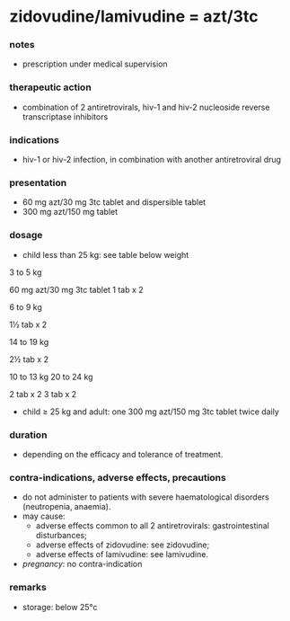# zidovudine/lamivudine = azt/3tc

### notes
+ prescription under medical supervision

### therapeutic action
+ combination of 2 antiretrovirals, hiv-1 and hiv-2 nucleoside reverse transcriptase inhibitors

### indications
+ hiv-1 or hiv-2 infection, in combination with another antiretroviral drug

### presentation
+ 60 mg azt/30 mg 3tc tablet and dispersible tablet
+ 300 mg azt/150 mg tablet

### dosage
+ child less than 25 kg: see table below
weight

3 to 5 kg

60 mg azt/30 mg 3tc tablet
1 tab x 2

6 to 9 kg

1½ tab x 2

14 to 19 kg

2½ tab x 2

10 to 13 kg
20 to 24 kg

2 tab x 2
3 tab x 2

+ child ≥ 25 kg and adult: one 300 mg azt/150 mg 3tc tablet twice daily

### duration
+ depending on the efficacy and tolerance of treatment.

### contra-indications, adverse effects, precautions

+ do not administer to patients with severe haematological disorders (neutropenia, anaemia).
+ may cause:
    - adverse effects common to all 2 antiretrovirals: gastrointestinal disturbances;
    - adverse effects of zidovudine: see zidovudine;
    - adverse effects of lamivudine: see lamivudine.
+ *pregnancy*: no contra-indication

### remarks
+ storage: below 25°c